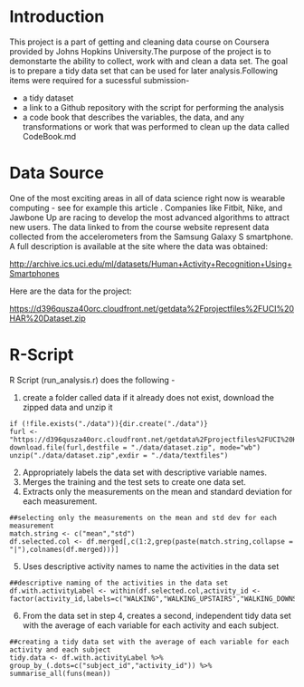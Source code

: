 
# Introduction

This project is a part of getting and cleaning data course on Coursera provided by Johns Hopkins University.The purpose of the project is to demonstarte the ability to collect, work with and clean a data set. The goal is to prepare a tidy data set that can be used for later analysis.Following items were required for a sucessful submission-
* a tidy dataset
* a link to a Github repository with the script for performing the analysis
* a code book that describes the variables, the data, and any transformations or work that was performed to clean up the data called CodeBook.md

# Data Source

One of the most exciting areas in all of data science right now is wearable computing - see for example this article . Companies like Fitbit, Nike, and Jawbone Up are racing to develop the most advanced algorithms to attract new users. The data linked to from the course website represent data collected from the accelerometers from the Samsung Galaxy S smartphone. A full description is available at the site where the data was obtained:

http://archive.ics.uci.edu/ml/datasets/Human+Activity+Recognition+Using+Smartphones

Here are the data for the project:

https://d396qusza40orc.cloudfront.net/getdata%2Fprojectfiles%2FUCI%20HAR%20Dataset.zip

# R-Script
R Script (run_analysis.r) does the following -
1. create a folder called data if it already does not exist, download the zipped data and unzip it
```
if (!file.exists("./data")){dir.create("./data")}
furl <- "https://d396qusza40orc.cloudfront.net/getdata%2Fprojectfiles%2FUCI%20HAR%20Dataset.zip"
download.file(furl,destfile = "./data/dataset.zip", mode="wb")
unzip("./data/dataset.zip",exdir = "./data/textfiles")
```
2. Appropriately labels the data set with descriptive variable names.
3. Merges the training and the test sets to create one data set.
4. Extracts only the measurements on the mean and standard deviation for each measurement.
```
##selecting only the measurements on the mean and std dev for each measurement
match.string <- c("mean","std")
df.selected.col <- df.merged[,c(1:2,grep(paste(match.string,collapse = "|"),colnames(df.merged)))]
```
5. Uses descriptive activity names to name the activities in the data set
```
##descriptive naming of the activities in the data set
df.with.activityLabel <- within(df.selected.col,activity_id <- factor(activity_id,labels=c("WALKING","WALKING_UPSTAIRS","WALKING_DOWNSTAIRS","SITTING","STANDING","LAYING")))
```
6. From the data set in step 4, creates a second, independent tidy data set with the average of each variable for each activity and each subject.
```
##creating a tidy data set with the average of each variable for each activity and each subject
tidy.data <- df.with.activityLabel %>% group_by_(.dots=c("subject_id","activity_id")) %>% summarise_all(funs(mean))
```

